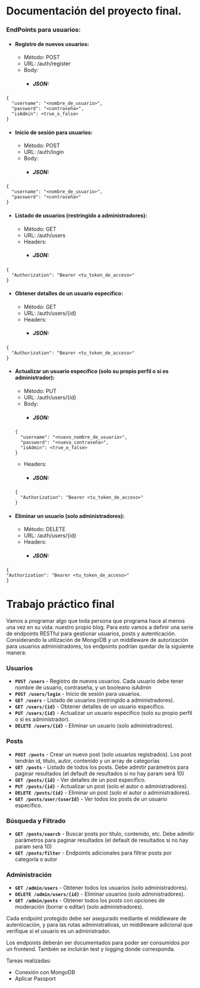 # Documentación del proyecto final.

### EndPoints para usuarios:

- #### Registro de nuevos usuarios:

     - Método: POST
    - URL: /auth/register
    - Body:
        - ##### JSON:

```
{
  "username": "<nombre_de_usuario>",
  "password": "<contraseña>",
  "isAdmin": <true_o_false>
}
```

- #### Inicio de sesión para usuarios:
    - Método: POST
    - URL: /auth/login
    - Body:
        - ##### JSON:

```
{
  "username": "<nombre_de_usuario>",
  "password": "<contraseña>"
}
```

- #### Listado de usuarios (restringido a administradores):

    - Método: GET
    - URL: /auth/users
    - Headers:
        - ##### JSON:
        
```
{
  "Authorization": "Bearer <tu_token_de_acceso>"
}
```

- #### Obtener detalles de un usuario específico:

    - Método: GET
    - URL: /auth/users/{id}
    - Headers:
        - ##### JSON:
```
{
  "Authorization": "Bearer <tu_token_de_acceso>"
}
```

- #### Actualizar un usuario específico (solo su propio perfil o si es administrador):

    - Método: PUT
    - URL: /auth/users/{id}
    - Body:
        - ##### JSON:
        
        
    ```
    {
      "username": "<nuevo_nombre_de_usuario>",
      "password": "<nueva_contraseña>",
      "isAdmin": <true_o_false>
    }
    ```

   - Headers:
        - ##### JSON:

    ```
    {
      "Authorization": "Bearer <tu_token_de_acceso>"
    }
    ```
    
 - #### Eliminar un usuario (solo administradores):

    - Método: DELETE
    - URL: /auth/users/{id}
    - Headers:
        - ##### JSON:
  ```
{
  "Authorization": "Bearer <tu_token_de_acceso>"
}
  ```



# Trabajo práctico final

Vamos a programar algo que toda persona que programa hace al menos una vez en su vida: nuestro propio blog. Para esto vamos a definir una serie de endpoints RESTful para gestionar usuarios, posts y autenticación. Considerando la utilización de MongoDB y un middleware de autorización para usuarios administradores, los endpoints podrían quedar de la siguiente manera:

### **Usuarios**

- **`POST /users`** - Registro de nuevos usuarios. Cada usuario debe tener nombre de usuario, contraseña, y un booleano isAdmin
- **`POST /users/login`** - Inicio de sesión para usuarios.
- **`GET /users`** - Listado de usuarios (restringido a administradores).
- **`GET /users/{id}`** - Obtener detalles de un usuario específico.
- **`PUT /users/{id}`** - Actualizar un usuario específico (solo su propio perfil o si es administrador).
- **`DELETE /users/{id}`** - Eliminar un usuario (solo administradores).

### **Posts**

- **`POST /posts`** - Crear un nuevo post (solo usuarios registrados). Los post tendrán id, título, autor, contenido y un array de categorías
- **`GET /posts`** - Listado de todos los posts. Debe admitir parámetros para paginar resultados (el default de resultados si no hay param será 10)
- **`GET /posts/{id}`** - Ver detalles de un post específico.
- **`PUT /posts/{id}`** - Actualizar un post (solo el autor o administradores).
- **`DELETE /posts/{id}`** - Eliminar un post (solo el autor o administradores).
- **`GET /posts/user/{userId}`** - Ver todos los posts de un usuario específico.

### **Búsqueda y Filtrado**

- **`GET /posts/search`** - Buscar posts por título, contenido, etc. Debe admitir parámetros para paginar resultados (el default de resultados si no hay param será 10)
- **`GET /posts/filter`** - Endpoints adicionales para filtrar posts por categoría o autor

### **Administración**

- **`GET /admin/users`** - Obtener todos los usuarios (solo administradores).
- **`DELETE /admin/users/{id}`** - Eliminar usuarios (solo administradores).
- **`GET /admin/posts`** - Obtener todos los posts con opciones de moderación (borrar o editar) (solo administradores).

Cada endpoint protegido debe ser asegurado mediante el middleware de autenticación, y para las rutas administrativas, un middleware adicional que verifique si el usuario es un administrador. 

Los endpoints deberán ser documentados para poder ser consumidos por un frontend. También se incluirán test y logging donde corresponda.

Tareas realizadas: 

- Conexión con MongoDB
- Aplicar Passport